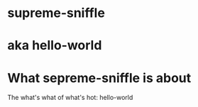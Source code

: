# supreme-sniffle 
# aka hello-world

# What sepreme-sniffle is about
The what's what of what's hot: hello-world
